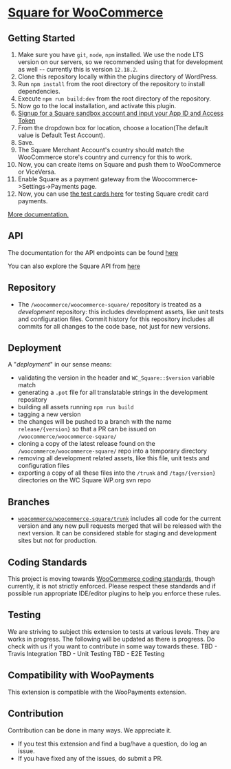 # [Square for WooCommerce](http://woocommerce.com/products/square/)


## Getting Started

1. Make sure you have `git`, `node`, `npm` installed. We use the node LTS version on our servers, so we recommended 
using that for development as well -- currently this is version `12.18.2`. 
1. Clone this repository locally within the plugins directory of WordPress.
1. Run `npm install` from the root directory of the repository to install dependencies.
1. Execute `npm run build:dev` from the root directory of the repository.
1. Now go to the local installation, and activate this plugin.
1. [Signup for a Square sandbox account and input your App ID and Access Token](https://docs.woocommerce.com/document/woocommerce-square/#section-6)
1. From the dropdown box for location, choose a location(The default value is Default Test Account).
1. Save.
1. The Square Merchant Account's country should match the WooCommerce store's country and currency for this to work.
1. Now, you can create items on Square and push them to WooCommerce or ViceVersa. 
1. Enable Square as a payment gateway from the Woocommerce->Settings->Payments page.
1. Now, you can use [the test cards here](https://developer.squareup.com/docs/testing/test-values) for testing Square credit card payments.

[More documentation.](https://docs.woocommerce.com/document/woocommerce-square/)

## API

The documentation for the API endpoints can be found [here](https://developer.squareup.com/reference/square/)

You can also explore the Square API from [here](https://developer.squareup.com/explorer/square/)

## Repository

* The `/woocommerce/woocommerce-square/` repository is treated as a _development_ repository: this includes development assets, like unit tests and configuration files. Commit history for this repository includes all commits for all changes to the code base, not just for new versions.

## Deployment

A "_deployment_" in our sense means:
 * validating the version in the header and `WC_Square::$version` variable match
 * generating a `.pot` file for all translatable strings in the development repository
 * building all assets running `npm run build`
 * tagging a new version
 * the changes will be pushed to a branch with the name `release/{version}` so that a PR can be issued on `/woocommerce/woocommerce-square/`
 * cloning a copy of the latest release found on the `/woocommerce/woocommerce-square/` repo into a temporary directory
 * removing all development related assets, like this file, unit tests and configuration files
 * exporting a copy of all these files into the `/trunk` and `/tags/{version}` directories on the WC Square WP.org svn repo

## Branches

* [`woocommerce/woocommerce-square/trunk`](https://github.com/woocommerce/woocommerce-square/tree/trunk) includes all code for the current version and any new pull requests merged that will be released with the next version. It can be considered stable for staging and development sites but not for production.

## Coding Standards

This project is moving towards [WooCommerce coding standards](https://href.li/?https://github.com/woocommerce/woocommerce-sniffs), though currently, it is not strictly enforced. Please respect these standards and if possible run appropriate IDE/editor plugins to help you enforce these rules.

## Testing

We are striving to subject this extension to tests at various levels. They are works in progress. The following will be updated as there is progress.
Do check with us if you want to contribute in some way towards these.
TBD - Travis Integration
TBD - Unit Testing
TBD - E2E Testing

## Compatibility with WooPayments

This extension is compatible with the WooPayments extension.

## Contribution
Contribution can be done in many ways. We appreciate it.
* If you test this extension and find a bug/have a question, do log an issue.
* If you have fixed any of the issues, do submit a PR.
